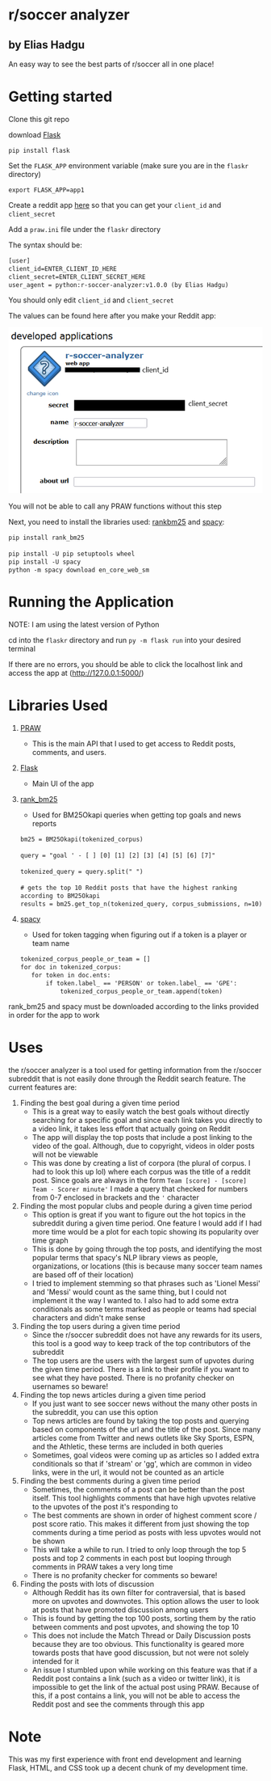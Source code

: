 # r/soccer analyzer
## by Elias Hadgu

An easy way to see the best parts of r/soccer all in one place!

# Getting started

Clone this git repo

download [Flask](https://flask.palletsprojects.com/en/2.0.x/installation/)
```
pip install flask
```
Set the `FLASK_APP` environment variable (make sure you are in the `flaskr` directory)
```
export FLASK_APP=app1
```
Create a reddit app [here](https://www.reddit.com/prefs/apps) so that you can get your `client_id` and `client_secret`

Add a `praw.ini` file under the `flaskr` directory

The syntax should be:
```
[user]
client_id=ENTER_CLIENT_ID_HERE
client_secret=ENTER_CLIENT_SECRET_HERE
user_agent = python:r-soccer-analyzer:v1.0.0 (by Elias Hadgu)
```
You should only edit `client_id` and `client_secret`

The values can be found here after you make your Reddit app:

![](/creds-tutorial.png)

You will not be able to call any PRAW functions without this step

Next, you need to install the libraries used: [rankbm25](https://pypi.org/project/rank-bm25/) and [spacy](https://spacy.io/usage):

```
pip install rank_bm25

pip install -U pip setuptools wheel
pip install -U spacy
python -m spacy download en_core_web_sm
```

# Running the Application
NOTE: I am using the latest version of Python

cd into the `flaskr` directory and run `py -m flask run` into your desired terminal

If there are no errors, you should be able to click the localhost link and access the app at (http://127.0.0.1:5000/)

# Libraries Used
1. [PRAW](https://praw.readthedocs.io/en/stable/index.html)
     - This is the main API that I used to get access to Reddit posts, comments, and users.
2. [Flask](https://flask.palletsprojects.com/en/2.0.x/)
     - Main UI of the app
4. [rank_bm25](https://pypi.org/project/rank-bm25/)
     - Used for BM25Okapi queries when getting top goals and news reports
    ```
    bm25 = BM25Okapi(tokenized_corpus)
        
    query = "goal ' - [ ] [0] [1] [2] [3] [4] [5] [6] [7]"
    
    tokenized_query = query.split(" ")

    # gets the top 10 Reddit posts that have the highest ranking according to BM25Okapi     
    results = bm25.get_top_n(tokenized_query, corpus_submissions, n=10)
    ```
     
6. [spacy](https://spacy.io/usage)
     - Used for token tagging when figuring out if a token is a player or team name
     ```
    tokenized_corpus_people_or_team = []
    for doc in tokenized_corpus:
        for token in doc.ents:
            if token.label_ == 'PERSON' or token.label_ == 'GPE':
                tokenized_corpus_people_or_team.append(token)
     ```

rank_bm25 and spacy must be downloaded according to the links provided in order for the app to work

# Uses

the r/soccer analyzer is a tool used for getting information from the r/soccer subreddit that is not easily done through the Reddit search feature. The current features are:

1. Finding the best goal during a given time period
    - This is a great way to easily watch the best goals without directly searching for a specific goal and since each link takes you directly to a video link, it takes less effort that actually going on Reddit
    - The app will display the top posts that include a post linking to the video of the goal. Although, due to copyright, videos in older posts will not be viewable
    - This was done by creating a list of corpora (the plural of corpus. I had to look this up lol) where each corpus was the title of a reddit post. Since goals are always in the form `Team [score] - [score] Team - Scorer minute'` I made a query that checked for numbers from 0-7 enclosed in brackets and the `'` character
2. Finding the most popular clubs and people during a given time period
    - This option is great if you want to figure out the hot topics in the subreddit during a given time period. One feature I would add if I had more time would be a plot for each topic showing its popularity over time graph
    - This is done by going through the top posts, and identifying the most popular terms that spacy's NLP library views as people, organizations, or locations (this is because many soccer team names are based off of their location)
    - I tried to implement stemming so that phrases such as 'Lionel Messi' and 'Messi' would count as the same thing, but I could not implement it the way I wanted to. I also had to add some extra conditionals as some terms marked as people or teams had special characters and didn't make sense
3. Finding the top users during a given time period
    - Since the r/soccer subreddit does not have any rewards for its users, this tool is a good way to keep track of the top contributors of the subreddit
    - The top users are the users with the largest sum of upvotes during the given time period. There is a link to their profile if you want to see what they have posted. There is no profanity checker on usernames so beware!
4. Finding the top news articles during a given time period
    - If you just want to see soccer news without the many other posts in the subreddit, you can use this option
    - Top news articles are found by taking the top posts and querying based on components of the url and the title of the post. Since many articles come from Twitter and news outlets like Sky Sports, ESPN, and the Athletic, these terms are included in both queries
    - Sometimes, goal videos were coming up as articles so I added extra conditionals so that if 'stream' or 'gg', which are common in video links, were in the url, it would not be counted as an article
5. Finding the best comments during a given time period
    - Sometimes, the comments of a post can be better than the post itself. This tool highlights comments that have high upvotes relative to the upvotes of the post it's responding to
    - The best comments are shown in order of highest comment score / post score ratio. This makes it different from just showing the top comments during a time period as posts with less upvotes would not be shown
    - This will take a while to run. I tried to only loop through the top 5 posts and top 2 comments in each post but looping through comments in PRAW takes a very long time
    - There is no profanity checker for comments so beware!
6. Finding the posts with lots of discussion
    - Although Reddit has its own filter for contraversial, that is based more on upvotes and downvotes. This option allows the user to look at posts that have promoted discussion among users
    - This is found by getting the top 100 posts, sorting them by the ratio between comments and post upvotes, and showing the top 10
    - This does not include the Match Thread or Daily Discussion posts because they are too obvious. This functionality is geared more towards posts that have good discussion, but not were not solely intended for it
    - An issue I stumbled upon while working on this feature was that if a Reddit post contains a link (such as a video or twitter link), it is impossible to get the link of the actual post using PRAW. Because of this, if a post contains a link, you will not be able to access the Reddit post and see the comments through this app

# Note

This was my first experience with front end development and learning Flask, HTML, and CSS took up a decent chunk of my development time.

